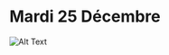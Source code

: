 # Mardi 25 Décembre

![Alt Text](https://media1.tenor.com/m/tzfa6jClZKcAAAAd/excited-christmas-tree.gif)


